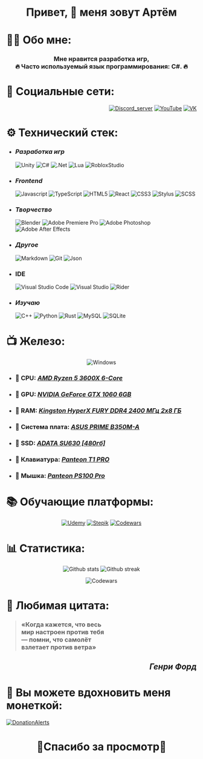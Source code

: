 <div align="center">
  <h1>Привет, 👋 меня зовут Артём</h1>
</div>

# 👨‍🎓 Обо мне:

  <div align="center">

### Мне нравится разработка игр, <br>🔥 Часто используемый язык программирования: C#. 🔥

  </div>

# 📸 Социальные сети:

<div align="right">

[![Discord_server](https://img.shields.io/badge/Discord-%235865F2.svg?style=for-the-badge&logo=discord&logoColor=white)](https://discord.gg/SUE3m8SQwM)
[![YouTube](https://img.shields.io/badge/YouTube-%23FF0000.svg?style=for-the-badge&logo=YouTube&logoColor=white)](https://www.youtube.com/channel/UCcCCadjB3FzW-JQVz4asDqg)
[![VK](https://img.shields.io/badge/VK-%230077FF.svg?style=for-the-badge&logo=Vk&logoColor=white)](https://vk.com/artpupser_0)

</div>

# ⚙️ Технический стек:

- ### _Разработка игр_

  ![Unity](https://img.shields.io/badge/unity%20-%23000000.svg?&style=for-the-badge&logo=unity&logoColor=white)
  ![C#](https://img.shields.io/badge/c%23-%23239120.svg?style=for-the-badge&logo=c-sharp&logoColor=white)
  ![.Net](https://img.shields.io/badge/.NET-5C2D91?style=for-the-badge&logo=.net&logoColor=white)
  ![Lua](https://img.shields.io/badge/lua-%232C2D72.svg?style=for-the-badge&logo=lua&logoColor=white)
  ![RobloxStudio](https://img.shields.io/badge/Roblox_Studio-1560BD?style=for-the-badge&logo=roblox&logoColor=white)

- ### _Frontend_

  ![Javascript](https://img.shields.io/badge/javascript%20-%23323330.svg?&style=for-the-badge&logo=javascript&logoColor=%23F7DF1E)
  ![TypeScript](https://img.shields.io/badge/typescript-%23007ACC.svg?style=for-the-badge&logo=typescript&logoColor=white)
  ![HTML5](https://img.shields.io/badge/html5-%23E34F26.svg?style=for-the-badge&logo=html5&logoColor=white)
  ![React](https://img.shields.io/badge/react-%2320232a.svg?style=for-the-badge&logo=react&logoColor=%2361DAFB)
  ![CSS3](https://img.shields.io/badge/css3-%231572B6.svg?style=for-the-badge&logo=css3&logoColor=white)
  ![Stylus](https://img.shields.io/badge/stylus%20-hotpink.svg?&style=for-the-badge&logo=stylus&logoColor=white)
  ![SCSS](https://img.shields.io/badge/SASS%20-hotpink.svg?&style=for-the-badge&logo=SASS&logoColor=white)

- ### _Творчество_

  ![Blender](https://img.shields.io/badge/blender-%23F5792A.svg?style=for-the-badge&logo=blender&logoColor=white)
  ![Adobe Premiere Pro](https://img.shields.io/badge/Adobe%20Premiere%20Pro-9999FF.svg?style=for-the-badge&logo=Adobe%20Premiere%20Pro&logoColor=white)
  ![Adobe Photoshop](https://img.shields.io/badge/adobe%20photoshop-%2331A8FF.svg?style=for-the-badge&logo=adobe%20photoshop&logoColor=white)
  ![Adobe After Effects](https://img.shields.io/badge/Adobe%20After%20Effects-9999FF.svg?style=for-the-badge&logo=Adobe%20After%20Effects&logoColor=white)

- ### _Другое_

  ![Markdown](https://img.shields.io/badge/markdown-%23000000.svg?style=for-the-badge&logo=markdown&logoColor=white)
  ![Git](https://img.shields.io/badge/git-%23F05033.svg?style=for-the-badge&logo=git&logoColor=white)
  ![Json](https://img.shields.io/badge/Json-%23696969.svg?style=for-the-badge&logo=json&logoColor=white)

- ### IDE

  ![Visual Studio Code](https://img.shields.io/badge/Visual%20Studio%20Code-0078d7.svg?style=for-the-badge&logo=visual-studio-code&logoColor=white)
  ![Visual Studio](https://img.shields.io/badge/Visual%20Studio-5C2D91.svg?style=for-the-badge&logo=visual-studio&logoColor=white)
  ![Rider](https://img.shields.io/badge/Rider-000000.svg?style=for-the-badge&logo=Rider&logoColor=white&color=black&labelColor=crimson)

- ### _Изучаю_

  ![C++](https://img.shields.io/badge/c++-%2300599C.svg?style=for-the-badge&logo=c%2B%2B&logoColor=white)
  ![Python](https://img.shields.io/badge/python-3670A0?style=for-the-badge&logo=python&logoColor=ffdd54)
  ![Rust](https://img.shields.io/badge/rust-%23000000.svg?style=for-the-badge&logo=rust&logoColor=white)
  ![MySQL](https://img.shields.io/badge/mysql-%2300f.svg?style=for-the-badge&logo=mysql&logoColor=white)
  ![SQLite](https://img.shields.io/badge/sqlite-%2307405e.svg?style=for-the-badge&logo=sqlite&logoColor=white)

# 📺 Железо:

<div align="center">

![Windows](https://img.shields.io/badge/Windows_10-0078D6?style=for-the-badge&logo=windows&logoColor=white)

</div>

- ### 🔗 CPU: [_AMD Ryzen 5 3600X 6-Core_](https://www.ozon.ru/product/protsessor-amd-ryzen-5-3600-box-100-100000031box-154912372/reviews/)
- ### 🔗 GPU: [_NVIDIA GeForce GTX 1060 6GB_](https://www.ozon.ru/product/videokarta-asus-geforce-gtx-1060-asus-turbo-gtx-1060-6-gb-6-gb-373455334-959081575/?asb=WG3SEwJFu%252BL7ZjPjg4KVIcwhGKPanMhWWJp%252Bzm96LOc%253D&asb2=apFtvxOe5QEZkAxEDCfo5gEEvq3-cqvRm_aRvZVR8PmikgMeYCWfTZsJzx_q_AqN&avtc=1&avte=2&avts=1684267165&sh=3KyFmGT9Dg)
- ### 🔗 RAM: [_Kingston HyperX FURY DDR4 2400 МГц 2x8 ГБ_](https://www.ozon.ru/product/operativnaya-pamyat-kingston-hyperx-fury-ddr4-2400-mgts-black-2x8-gb-hx424c15fbk2-878467254/?advert=ahIv9UT3R-B_-x2PlFGaAhzxPMWeNIFLJso3xAHWmo0DiWTObun0YoPnYU5iFgkKzxc211NmebKbuG9j7WLryXWg-99juVXN6HUDlALRIc9vzSDSOs9aOD28NnJQdNddLfk_Jq49F-G25rvLBet4_81mjs5frim4B3xD_NMoz_L2Yfxr1ljpDLgXH8NXX_HQSXiJcPwVp_JXNSPTMufDy5uS2rnyX50WIHfGpGzreXEk7-rTGtBX7RhqfoU_72RO68oIOE1Ln4YPs6xPBHRUUdWaeQ9aoW6cUr4qv1qH3ErbIph7r1GJohLLhzZdd2iNHpjBxAWQ1N8lyc8&avtc=1&avte=2&avts=1684267748&from_sku=878467254&from_url=https%253A%252F%252Fwww.ozon.ru%252Fcategory%252Fkingston-hyperx-khx3200c16d4-8gx%252F&keywords=kingston+hyperx+khx3200c16d4%2F8gx&oos_search=false&sh=3KyFmMGvKg)
- ### 🔗 Система плата: [_ASUS PRIME B350M-A_](https://www.ozon.ru/product/materinskaya-plata-asus-prime-b350m-a-746259758/?sh=3KyFmFVjDA)
- ### 🔗 SSD: [_ADATA SU630 [480гб]_](https://www.ozon.ru/product/480-gb-vnutrenniy-ssd-disk-adata-ultimate-su630-asu630ss-480gq-r-332269695/?advert=1SJjTo-DMvTUWEN2tNvAwAqC2WJtzO1EZ2JI4uxy6tq_rgAx6wfnlPtPGy96RfULCYu4pvWDRDcY6ZOtGE8763d6OeDHgRML72NDP6cYVSVHAbRF2sTVogqtKfC2Uri8zvTETsVAI9uX9K_lrssv4d4wFS32YNZfqaYeDT12IoZQN3rilxVHzGm9ii-3WbFmjhaoW1VodX-CYTfS0yLAZQhUMRrueGrrvz36b2OLztDHHZquGoGum_QpsNshykUQjELsR1fwS5rWnYki2v2G1VOmPsdw2ON7zhHUx9iBzloa7So5yR2v4tu0okVEtsnhUuxTtA&avtc=1&avte=2&avts=1684268043&keywords=ssd+adata+su630&sh=3KyFmF8g5A)
- ### 🔗 Клавиатура: [_Panteon T1 PRO_](https://www.ozon.ru/product/klaviatura-jet-a-t1-pro-923969465/?utm_source=yandex_serp_products&utm_medium=organic&sh=3KyFmFTkeA)
- ### 🔗 Мышка: [_Panteon PS100 Pro_](https://www.ozon.ru/product/igrovaya-mysh-ultralegkaya-s-podsvetkoy-led-chroma-light-panteon-ps100-pro-pixart-3335-s-originalnoy-941347078/?from_sku=325194354&from_url=https%253A%252F%252Fyandex.ru%252F&oos_search=false&sh=3KyFmHYevg&utm_medium=organic&utm_source=yandex_serp_products)

# 📚 Обучающие платформы:

  <div align="center">
  
  [![Udemy](https://img.shields.io/badge/Udemy-A435F0?style=for-the-badge&logo=Udemy&logoColor=white)](https://www.udemy.com/user/artiom-1580/)
  [![Stepik](https://img.shields.io/badge/Stepik-000?style=for-the-badge&logo=Stepik&logoColor=white)](https://stepik.org/users/533858250)
  [![Codewars](https://img.shields.io/badge/Codewars-B1361E?style=for-the-badge&logo=codewars&logoColor=white)](https://www.codewars.com/users/Artpupser)

  </div>

# 📊 Статистика:

<div align="center">

![Github stats](https://github-readme-stats.vercel.app/api?username=artpupser&theme=nightowl&hide_border=false&include_all_commits=false&count_private=false)
![Github streak](https://github-readme-streak-stats.herokuapp.com/?user=artpupser&theme=nightowl&hide_border=false)

![Codewars](https://www.codewars.com/users/Artpupser/badges/large)

</div>

# 📜 Любимая цитата:

<div >

> ### «Когда кажется, что весь <br> мир настроен против тебя <br>— помни, что самолёт <br> взлетает против ветра»

</div>

<div align="right">

## _Генри Форд_

</div>

# 💸 Вы можете вдохновить меня монеткой:

[![DonationAlerts](https://img.shields.io/badge/DonationAlerts-%23FF8C00.svg?style=for-the-badge&logo=DonationAlerts&logoColor=white)](https://www.donationalerts.com/r/artpupser)

<div align="center">

# 💓Спасибо за просмотр💓

</div>

